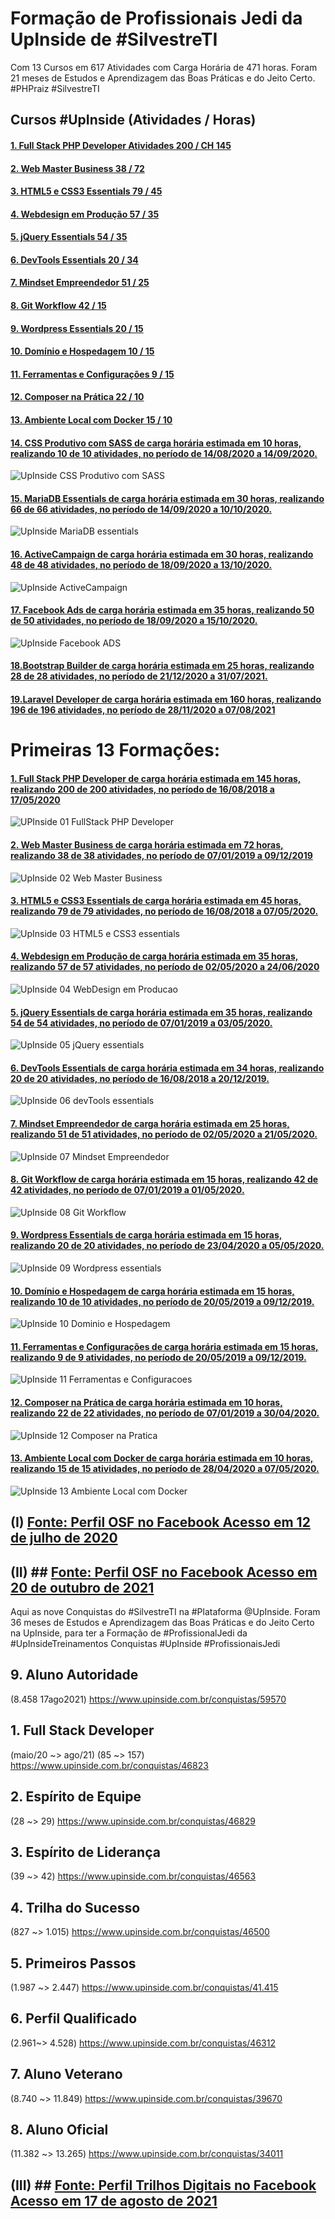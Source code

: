 # Formação de Profissionais Jedi da UpInside de #SilvestreTI

Com 13 Cursos em 617 Atividades com Carga Horária de 471 horas. Foram 21 meses de Estudos e Aprendizagem das Boas Práticas e do Jeito Certo. #PHPraiz #SilvestreTI

## Cursos #UpInside (Atividades / Horas)

#### [1. Full Stack PHP Developer Atividades 200 / CH 145](https://www.upinside.com.br/certificados/5572962202005)

#### [2. Web Master Business 38 / 72](https://www.upinside.com.br/certificados/5572953201912)

#### [3. HTML5 e CSS3 Essentials 79 / 45](https://www.upinside.com.br/certificados/5572960202005)

#### [4. Webdesign em Produção 57 / 35](https://www.upinside.com.br/certificados/5572951202006)

#### [5. jQuery Essentials 54 / 35](https://www.upinside.com.br/certificados/5572954202005)

#### [6. DevTools Essentials 20 / 34](https://www.upinside.com.br/certificados/5572961201912)

#### [7. Mindset Empreendedor 51 / 25](https://www.upinside.com.br/certificados/5572942202005)

#### [8. Git Workflow 42 / 15](https://www.upinside.com.br/certificados/5572948202005)

#### [9. Wordpress Essentials 20 / 15](https://www.upinside.com.br/certificados/5572967202005)

#### [10. Domínio e Hospedagem 10 / 15](https://www.upinside.com.br/certificados/5572939201912)

#### [11. Ferramentas e Configurações 9 / 15](https://www.upinside.com.br/certificados/5572940201912)

#### [12. Composer na Prática 22 / 10](https://www.upinside.com.br/certificados/5572956202004)

#### [13. Ambiente Local com Docker 15 / 10](https://www.upinside.com.br/certificados/5572970202005)

#### [14. CSS Produtivo com SASS de carga horária estimada em 10 horas, realizando 10 de 10 atividades, no período de 14/08/2020 a 14/09/2020.](https://www.upinside.com.br/certificados/5572969202009)
![UpInside CSS Produtivo com SASS](https://user-images.githubusercontent.com/76437195/104111197-9c505280-52b5-11eb-8e5c-93fc6431bfab.jpg)

#### [15. MariaDB Essentials de carga horária estimada em 30 horas, realizando 66 de 66 atividades, no período de 14/09/2020 a 10/10/2020.](https://www.upinside.com.br/certificados/5572949202010)
![UpInside MariaDB essentials](https://user-images.githubusercontent.com/76437195/104112101-04f0fc80-52c1-11eb-9f0b-d2404e9a7a92.jpg)

#### [16. ActiveCampaign de carga horária estimada em 30 horas, realizando 48 de 48 atividades, no período de 18/09/2020 a 13/10/2020.](https://www.upinside.com.br/certificados/5572943202010)
![UpInside ActiveCampaign](https://user-images.githubusercontent.com/76437195/104112093-e854c480-52c0-11eb-8c4d-8053ffe7e1d7.jpg)

#### [17. Facebook Ads de carga horária estimada em 35 horas, realizando 50 de 50 atividades, no período de 18/09/2020 a 15/10/2020.](https://www.upinside.com.br/certificados/5572944202010)
![UpInside Facebook ADS](https://user-images.githubusercontent.com/76437195/104112098-f60a4a00-52c0-11eb-81fa-ed82fb0004ed.jpg)

#### [18.Bootstrap Builder de carga horária estimada em 25 horas, realizando 28 de 28 atividades, no período de 21/12/2020 a 31/07/2021.](https://www.upinside.com.br/certificados/5572964202107)

#### [19.Laravel Developer de carga horária estimada em 160 horas, realizando 196 de 196 atividades, no período de 28/11/2020 a 07/08/2021](https://www.upinside.com.br/certificados/5572963202108)

# Primeiras 13 Formações:

#### [1. Full Stack PHP Developer de carga horária estimada em 145 horas, realizando 200 de 200 atividades, no período de 16/08/2018 a 17/05/2020](https://www.upinside.com.br/certificados/5572962202005)
![UPInside 01 FullStack PHP Developer](https://user-images.githubusercontent.com/76437195/104111175-6f03a480-52b5-11eb-96a0-2f91215b5f96.jpg)

#### [2. Web Master Business de carga horária estimada em 72 horas, realizando 38 de 38 atividades, no período de 07/01/2019 a 09/12/2019](https://www.upinside.com.br/certificados/5572953201912)
![UpInside 02 Web Master Business](https://user-images.githubusercontent.com/76437195/104110766-3366db80-52b1-11eb-9cc2-6e5b40e4daf9.jpg)

#### [3. HTML5 e CSS3 Essentials de carga horária estimada em 45 horas, realizando 79 de 79 atividades, no período de 16/08/2018 a 07/05/2020.](https://www.upinside.com.br/certificados/5572960202005)
![UpInside 03 HTML5 e CSS3 essentials](https://user-images.githubusercontent.com/76437195/104110771-3eba0700-52b1-11eb-8c4a-953382b908cf.jpg)

#### [4. Webdesign em Produção de carga horária estimada em 35 horas, realizando 57 de 57 atividades, no período de 02/05/2020 a 24/06/2020](https://www.upinside.com.br/certificados/5572951202006)
![UpInside 04 WebDesign em Producao](https://user-images.githubusercontent.com/76437195/104110780-4aa5c900-52b1-11eb-8e2d-e0486cd17fd6.jpg)

#### [5. jQuery Essentials de carga horária estimada em 35 horas, realizando 54 de 54 atividades, no período de 07/01/2019 a 03/05/2020.](https://www.upinside.com.br/certificados/5572954202005)
![UpInside 05 jQuery essentials](https://user-images.githubusercontent.com/76437195/104111185-82af0b00-52b5-11eb-8787-a2082add3dd8.jpg)

#### [6. DevTools Essentials de carga horária estimada em 34 horas, realizando 20 de 20 atividades, no período de 16/08/2018 a 20/12/2019.](https://www.upinside.com.br/certificados/5572961201912)
![UpInside 06 devTools essentials](https://user-images.githubusercontent.com/76437195/104110792-69a45b00-52b1-11eb-9abc-33dbd8c4d21a.jpg)

#### [7. Mindset Empreendedor de carga horária estimada em 25 horas, realizando 51 de 51 atividades, no período de 02/05/2020 a 21/05/2020.](https://www.upinside.com.br/certificados/5572942202005)
![UpInside 07 Mindset Empreendedor](https://user-images.githubusercontent.com/76437195/104110795-7759e080-52b1-11eb-9f9a-281af357ae38.jpg)

#### [8. Git Workflow de carga horária estimada em 15 horas, realizando 42 de 42 atividades, no período de 07/01/2019 a 01/05/2020.](https://www.upinside.com.br/certificados/5572948202005)
![UpInside 08 Git Workflow](https://user-images.githubusercontent.com/76437195/104112075-afb4eb00-52c0-11eb-9726-5f6ee52b499b.jpg)

#### [9. Wordpress Essentials de carga horária estimada em 15 horas, realizando 20 de 20 atividades, no período de 23/04/2020 a 05/05/2020.](https://www.upinside.com.br/certificados/5572967202005)
![UpInside 09 Wordpress essentials](https://user-images.githubusercontent.com/76437195/104112076-ba6f8000-52c0-11eb-9ac6-60426e78d703.jpg)

#### [10. Domínio e Hospedagem de carga horária estimada em 15 horas, realizando 10 de 10 atividades, no período de 20/05/2019 a 09/12/2019.](https://www.upinside.com.br/certificados/5572939201912)
![UpInside 10 Dominio e Hospedagem](https://user-images.githubusercontent.com/76437195/104112081-c3605180-52c0-11eb-909d-63ae5c61263c.jpg)

#### [11. Ferramentas e Configurações de carga horária estimada em 15 horas, realizando 9 de 9 atividades, no período de 20/05/2019 a 09/12/2019.](https://www.upinside.com.br/certificados/5572940201912)
![UpInside 11 Ferramentas e Configuracoes](https://user-images.githubusercontent.com/76437195/104112083-cce9b980-52c0-11eb-90a3-afc752d64974.jpg)

#### [12. Composer na Prática de carga horária estimada em 10 horas, realizando 22 de 22 atividades, no período de 07/01/2019 a 30/04/2020.](https://www.upinside.com.br/certificados/5572956202004)
![UpInside 12 Composer na Pratica](https://user-images.githubusercontent.com/76437195/104112087-d70bb800-52c0-11eb-9755-474b8cf51220.jpg)

#### [13. Ambiente Local com Docker de carga horária estimada em 10 horas, realizando 15 de 15 atividades, no período de 28/04/2020 a 07/05/2020.](https://www.upinside.com.br/certificados/5572970202005)
![UpInside 13 Ambiente Local com Docker](https://user-images.githubusercontent.com/76437195/104111187-8d69a000-52b5-11eb-8c25-17006921bd9a.jpg)  

## (I) [Fonte: Perfil OSF no Facebook Acesso em 12 de julho de 2020](https://www.facebook.com/SilvestreOSF/posts/4003349686401752)

## (II) ## [Fonte: Perfil OSF no Facebook Acesso em 20 de outubro de 2021](https://www.facebook.com/trilhosdigitaisms/posts/677317263223270)

Aqui as nove Conquistas do #SilvestreTI na #Plataforma @UpInside. Foram 36 meses de Estudos e Aprendizagem das Boas Práticas e do Jeito Certo na UpInside, para ter a Formação de #ProfissionalJedi da #UpInsideTreinamentos
Conquistas #UpInside #ProfissionaisJedi  

## 9. Aluno Autoridade 
(8.458 17ago2021)
https://www.upinside.com.br/conquistas/59570

## 1. Full Stack Developer 
(maio/20 ~> ago/21) 
(85 ~> 157) 
https://www.upinside.com.br/conquistas/46823

## 2. Espírito de Equipe
(28 ~>  29)
https://www.upinside.com.br/conquistas/46829

## 3. Espírito de Liderança 
(39 ~>  42)
https://www.upinside.com.br/conquistas/46563

## 4. Trilha do Sucesso
(827 ~>  1.015)
https://www.upinside.com.br/conquistas/46500

## 5. Primeiros Passos
(1.987 ~>  2.447)
https://www.upinside.com.br/conquistas/41.415

## 6. Perfil Qualificado
(2.961~>  4.528)
https://www.upinside.com.br/conquistas/46312

## 7. Aluno Veterano
(8.740 ~>  11.849)
 https://www.upinside.com.br/conquistas/39670 

## 8. Aluno Oficial
(11.382 ~>  13.265)
https://www.upinside.com.br/conquistas/34011

## (III) ## [Fonte: Perfil Trilhos Digitais no Facebook Acesso em 17 de agosto de 2021](https://www.facebook.com/trilhosdigitaisms/posts/896297371325257)

